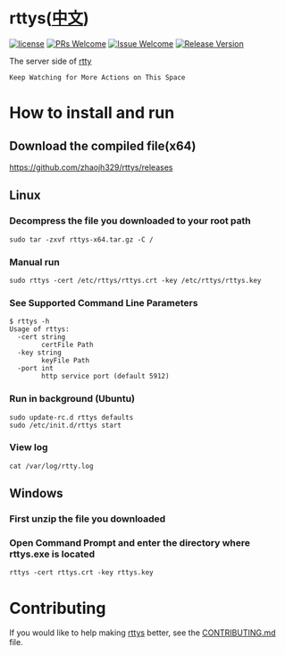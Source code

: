 # rttys([中文](/README_ZH.md))

[1]: https://img.shields.io/badge/license-LGPL2-brightgreen.svg?style=plastic
[2]: /LICENSE
[3]: https://img.shields.io/badge/PRs-welcome-brightgreen.svg?style=plastic
[4]: https://github.com/zhaojh329/rttys/pulls
[5]: https://img.shields.io/badge/Issues-welcome-brightgreen.svg?style=plastic
[6]: https://github.com/zhaojh329/rttys/issues/new
[7]: https://img.shields.io/badge/release-2.2.0-blue.svg?style=plastic
[8]: https://github.com/zhaojh329/rttys/releases

[![license][1]][2]
[![PRs Welcome][3]][4]
[![Issue Welcome][5]][6]
[![Release Version][7]][8]

The server side of [rtty](https://github.com/zhaojh329/rtty)

`Keep Watching for More Actions on This Space`

# How to install and run
## Download the compiled file(x64)

https://github.com/zhaojh329/rttys/releases

## Linux
### Decompress the file you downloaded to your root path

	sudo tar -zxvf rttys-x64.tar.gz -C /

### Manual run

    sudo rttys -cert /etc/rttys/rttys.crt -key /etc/rttys/rttys.key

### See Supported Command Line Parameters

	$ rttys -h
	Usage of rttys:
	  -cert string
	        certFile Path
	  -key string
	        keyFile Path
	  -port int
	        http service port (default 5912)

### Run in background (Ubuntu)

	sudo update-rc.d rttys defaults
    sudo /etc/init.d/rttys start

### View log

	cat /var/log/rtty.log

## Windows
### First unzip the file you downloaded
### Open Command Prompt and enter the directory where rttys.exe is located

	rttys -cert rttys.crt -key rttys.key

# Contributing
If you would like to help making [rttys](https://github.com/zhaojh329/rttys) better,
see the [CONTRIBUTING.md](https://github.com/zhaojh329/rttys/blob/master/CONTRIBUTING.md) file.

